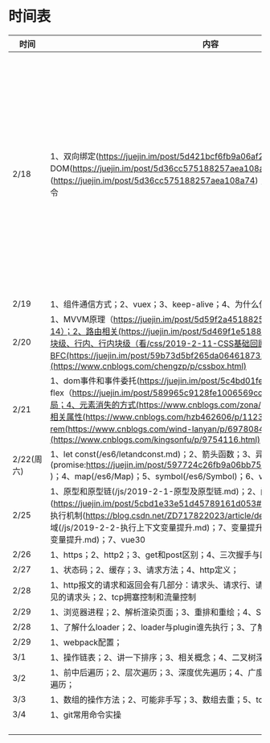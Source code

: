 # 时间表

| 时间       | 内容                                                         | 完成 | 备注                                                         |
| ---------- | ------------------------------------------------------------ | ---- | ------------------------------------------------------------ |
| 2/18       | 1、双向绑定(https://juejin.im/post/5d421bcf6fb9a06af23853f1)；2、虚拟DOM(https://juejin.im/post/5d36cc575188257aea108a74)；3、Diff算法(https://juejin.im/post/5d36cc575188257aea108a74)；4、生命周期；5、vue的指令 | 90%  | v-model本质上是 v-bind和v-on的结合体，就是绑定他的value,通过v-on触发，从而更新数据 |
| 2/19       | 1、组件通信方式；2、vuex；3、keep-alive；4、为什么使用vue，它的优点； |  85%    |                                                              |
| 2/20       | 1、MVVM原理（https://juejin.im/post/5d59f2a451882549be53b170#heading-14）；2、路由相关(https://juejin.im/post/5d469f1e5188254e1c49ae78)；3、HTML块级、行内、行内块级（看/css/2019-2-11-CSS基础回顾之定位和文档流.md）；4、BFC(https://juejin.im/post/59b73d5bf265da064618731d)；5、盒模型(https://www.cnblogs.com/chengzp/p/cssbox.html) |   85%   |                                                              |
| 2/21       | 1、dom事件和事件委托(https://juejin.im/post/5c4bd01fe51d45522b4f6e4e)；2、flex（https://juejin.im/post/589965c9128fe1006569cc9d#heading-2）；3、栅栏布局；4、元素消失的方式(https://www.cnblogs.com/zona/p/5814690.html)；5、动画相关属性(https://www.cnblogs.com/hzb462606/p/11233787.html)；6、em和rem(https://www.cnblogs.com/wind-lanyan/p/6978084.html)；7、lineheight属性(https://www.cnblogs.com/kingsonfu/p/9754116.html) |   70%   |                                                              |
| 2/22(周六) | 1、let const(/es6/letandconst.md)；2、箭头函数；3、异步(promise:https://juejin.im/post/597724c26fb9a06bb75260e8;generate;async/await )；4、map(/es6/Map)；5、symbol(/es6/Symbol)；6、vue15 |  65%    |                                                              |
| 2/25      | 1、原型和原型链(/js/2019-2-1-原型及原型链.md)；2、闭包；3、跨域的方式(https://juejin.im/post/5cbd1e33e51d45789161d053#heading-11中找)；4、JS的执行机制(https://blog.csdn.net/ZD717822023/article/details/97491152)；5、作用域(/js/2019-2-2-执行上下文变量提升.md)；7、变量提升(/js/2019-2-2-执行上下文变量提升.md)；7、vue30 |      |                                                              |
| 2/26      | 1、https；2、http2；3、get和post区别；4、三次握手与四次挥手  |      |                                                              |
| 2/27      | 1、状态码；2、缓存；3、请求方法；4、http定义；               |      |                                                              |
| 2/28      | 1、http报文的请求和返回会有几部分：请求头、请求行、请求体，每部分具体有什么，常见的请求头；2、tcp拥塞控制和流量控制 |      |                                                              |
| 2/29      | 1、浏览器进程；2、解析渲染页面；3、重排和重绘；4、SEO；5、优化性能 |      |                                                              |
| 2/28       | 1、了解什么loader；2、loader与plugin谁先执行；3、了解什么plugin； |      |                                                              |
| 2/29       | 1、webpack配置；                                             |      |                                                              |
| 3/1        | 1、操作链表；2、讲一下排序；3、相关概念；4、二叉树深度；5、二叉树是否对称 |      |                                                              |
| 3/2        | 1、前中后遍历；2、层次遍历；3、深度优先遍历；4、广度优先遍历；5、和为n的二叉树遍历； |      |                                                              |
| 3/3        | 1、数组的操作方法；2、可能非手写；3、数组去重；5、tcp长连接； |      |                                                              |
| 3/4        | 1、git常用命令实操                                           |      |                                                              |
|            |                                                              |      |                                                              |
|            |                                                              |      |                                                              |
|            |                                                              |      |                                                              |
|            |                                                              |      |                                                              |



